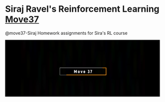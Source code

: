 # Siraj Ravel's Reinforcement Learning [Move37](https://www.theschool.ai/courses/move-37-course)

@move37-Siraj
Homework assignments for Sira's RL course

![title](move37.png)
